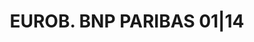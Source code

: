 ---
layout: asset
title: EUROB. BNP PARIBAS 01|14                                    
isin: US05567LS572
---